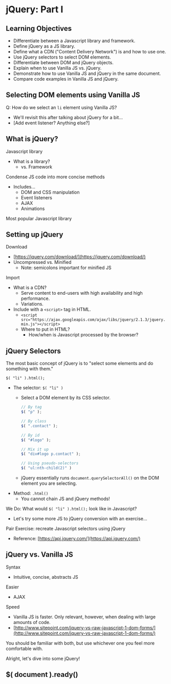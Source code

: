 # jQuery: Part I

## Learning Objectives

- Differentiate between a Javascript library and framework.
- Define jQuery as a JS library.
- Define what a CDN ("Content Delivery Network") is and how to use one.
- Use jQuery selectors to select DOM elements.
- Differentiate between DOM and jQuery objects.
- Explain when to use Vanilla JS vs. jQuery.
- Demonstrate how to use Vanilla JS and jQuery in the same document.
- Compare code examples in Vanilla JS and jQuery.

## Selecting DOM elements using Vanilla JS

Q: How do we select an `li` element using Vanilla JS?
- We'll revisit this after talking about jQuery for a bit...
- [Add event listener? Anything else?]

## What is jQuery?

Javascript library
- What is a library?
  - vs. Framework

Condense JS code into more concise methods
- Includes...
  - DOM and CSS manipulation
  - Event listeners
  - AJAX
  - Animations

Most popular Javascript library

## Setting up jQuery
Download
- [https://jquery.com/download/](https://jquery.com/download/)
- Uncompressed vs. Minified
  - Note: semicolons important for minified JS

Import
- What is a CDN?
  - Serve content to end-users with high availability and high performance.
  - Variations.
- Include with a `<script>` tag in HTML.
  - `<script src="https://ajax.googleapis.com/ajax/libs/jquery/2.1.3/jquery.min.js"></script>`
  - Where to put in HTML?
    - How/when is Javascript processed by the browser?

## jQuery Selectors

The most basic concept of jQuery is to "select some elements and do something with them."  

`$( "li" ).html();`
- The selector: `$( "li" )`
  - Select a DOM element by its CSS selector.

    ```javascript
    // By tag
    $( "p" );

    // By class
    $( ".contact" );

    // By id
    $( "#logo" );

    // Mix it up
    $( "div#logo p.contact" );

    // Using pseudo-selectors
    $( "ul:nth-child(2)" )

    ```

  - jQuery essentially runs `document.querySelectorAll()` on the DOM element you are selecting.
- Method: `.html()`
  - You cannot chain JS and jQuery methods!

We Do: What would `$( "li" ).html();` look like in Javascript?
  - Let's try some more JS to jQuery conversion with an exercise...

Pair Exercise: recreate Javascript selectors using jQuery
- Reference: [https://api.jquery.com/](https://api.jquery.com/)

## jQuery vs. Vanilla JS

Syntax
- Intuitive, concise, abstracts JS

Easier
- AJAX

Speed
- Vanilla JS is faster. Only relevant, however, when dealing with large amounts of code.
- [http://www.sitepoint.com/jquery-vs-raw-javascript-1-dom-forms/](http://www.sitepoint.com/jquery-vs-raw-javascript-1-dom-forms/)

You should be familiar with both, but use whichever one you feel more comfortable with.

Alright, let's dive into some jQuery!

## $( document ).ready()
